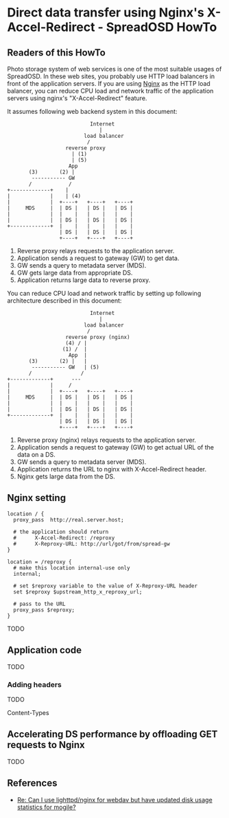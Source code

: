 Direct data transfer using Nginx's X-Accel-Redirect - SpreadOSD HowTo
=====================================================================

## Readers of this HowTo

Photo storage system of web services is one of the most suitable usages of SpreadOSD. In these web sites, you probably use HTTP load balancers in front of the application servers.
If you are using [Nginx](http://wiki.nginx.org/Main) as the HTTP load balancer, you can reduce CPU load and network traffic of the application servers using nginx's "X-Accel-Redirect" feature.

It assumes following web backend system in this document:

                               Internet
                                  |
                             load balancer
                              /
                       reverse proxy
                         | (1)
                         | (5)
                        App
           (3)       (2) |
            ----------- GW
           /            /
    +-------------+    |
    |             |    | (4)
    |             |  +----+   +----+   +----+
    |     MDS     |  | DS |   | DS |   | DS |
    |             |  |    |   |    |   |    |
    |             |  | DS |   | DS |   | DS |
    +-------------+  |    |   |    |   |    |
                     | DS |   | DS |   | DS |
                     +----+   +----+   +----+

  1. Reverse proxy relays requests to the application server.
  2. Application sends a request to gateway (GW) to get data.
  3. GW sends a query to metadata server (MDS).
  4. GW gets large data from appropriate DS.
  5. Application returns large data to reverse proxy.


You can reduce CPU load and network traffic by setting up following architecture described in this document:


                               Internet
                                  |
                             load balancer
                              /
                       reverse proxy (nginx)
                       (4) / |
                      (1) /  |
                        App  |
           (3)       (2) |   |
            ----------- GW   | (5)
           /                /
    +-------------+      ---
    |             |     /
    |             |  +----+   +----+   +----+
    |     MDS     |  | DS |   | DS |   | DS |
    |             |  |    |   |    |   |    |
    |             |  | DS |   | DS |   | DS |
    +-------------+  |    |   |    |   |    |
                     | DS |   | DS |   | DS |
                     +----+   +----+   +----+

  1. Reverse proxy (nginx) relays requests to the application server.
  2. Application sends a request to gateway (GW) to get actual URL of the data on a DS.
  3. GW sends a query to metadata server (MDS).
  4. Application returns the URL to nginx with X-Accel-Redirect header.
  5. Nginx gets large data from the DS.


## Nginx setting

    location / {
      proxy_pass  http://real.server.host;
    
      # the application should return
      #      X-Accel-Redirect: /reproxy
      #      X-Reproxy-URL: http://url/got/from/spread-gw
    }
    
    location = /reproxy {
      # make this location internal-use only
      internal;
    
      # set $reproxy variable to the value of X-Reproxy-URL header
      set $reproxy $upstream_http_x_reproxy_url;

      # pass to the URL
      proxy_pass $reproxy;
    }

TODO


## Application code

TODO


### Adding headers

TODO

Content-Types


## Accelerating DS performance by offloading GET requests to Nginx

TODO


## References

  - [Re: Can I use lighttpd/nginx for webdav but have updated disk usage statistics for mogile?](http://www.mail-archive.com/mogilefs@lists.danga.com/msg00366.html)

